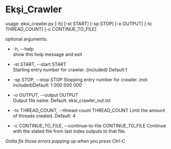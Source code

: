 # Ekşi_Crawler

usage: eksi_crawler.py [-h] [-st START] [-sp STOP] [-o OUTPUT] [-tc THREAD_COUNT] [-c CONTINUE_TO_FILE]

optional arguments:
  * -h, --help  
      show this help message and exit
      
  * -st START, --start START  
      Starting entry number for crawler. (included) Default:1 
      
  * -sp STOP, --stop STOP 
      Stopping entry number for crawler. (not included)Default: 1 000 000 000 
      
  * -o OUTPUT, --output OUTPUT  
      Output file name. Default: eksi_crawler_out.txt
      
  * -tc THREAD_COUNT, --thread-count
      THREAD_COUNT Limit the amount of threads created. Default: 4
      
  * -c CONTINUE_TO_FILE, --continue-to-file CONTINUE_TO_FILE
      Continue with the stated file from last index outputs to that file.
                        

*Gotta fix those errors popping up when you press Ctrl-C*
